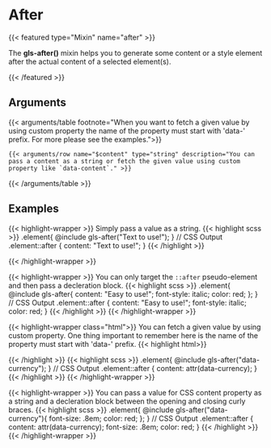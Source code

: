 # After

{{< featured type="Mixin" name="after" >}}

The **gls-after()** mixin helps you to generate some content or a style element after the actual content of a selected element(s).

{{< /featured >}}

## Arguments

{{< arguments/table footnote="When you want to fetch a given value by using custom property the name of the property must start with 'data-' prefix. For more please see the examples.">}}

    {{< arguments/row name="$content" type="string" description="You can pass a content as a string or fetch the given value using custom property like `data-content`." >}}

{{< /arguments/table >}}

## Examples

{{< highlight-wrapper >}}
Simply pass a value as a string.
{{< highlight scss >}}
.element{
    @include gls-after("Text to use!");
}
// CSS Output
.element::after {
    content: "Text to use!";
}
{{< /highlight >}}

{{< /highlight-wrapper >}}


{{< highlight-wrapper >}}
You can only target the `::after` pseudo-element and then pass a decleration block.
{{< highlight scss >}}
.element{
    @include gls-after{
        content: "Easy to use!";
        font-style: italic;
        color: red;
    };
}
// CSS Output
.element::after {
    content: "Easy to use!";
    font-style: italic;
    color: red;
}
{{< /highlight >}}
{{< /highlight-wrapper >}}


{{< highlight-wrapper class="html">}}
You can fetch a given value by using custom property. One thing important to remember here is the name of the property must start with 'data-' prefix.
{{< highlight html>}}
<div class="element" data-currency="USD">
{{< /highlight >}}
{{< highlight scss >}}
.element{
    @include gls-after("data-currency");
}
// CSS Output
.element::after {
    content: attr(data-currency);
}
{{< /highlight >}}
{{< /highlight-wrapper >}}

{{< highlight-wrapper >}}
You can pass a value for CSS content property as a string and a decleration block between the opening and closing curly braces.
{{< highlight scss >}}
.element{
    @include gls-after("data-currency"){
        font-size: .8em;
        color: red;
    };
}
// CSS Output
.element::after {
  content: attr(data-currency);
  font-size: .8em;
  color: red;
}
{{< /highlight >}}
{{< /highlight-wrapper >}}


